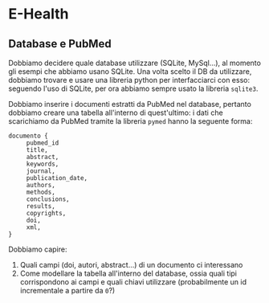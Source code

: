 # E-Health
## Database e PubMed
Dobbiamo decidere quale database utilizzare (SQLite, MySql...), 
al momento gli esempi che abbiamo usano SQLite.
Una volta scelto il DB da utilizzare, dobbiamo trovare e usare una libreria
python per interfacciarci con esso: seguendo l'uso di SQLite, per ora 
abbiamo sempre usato la libreria `sqlite3`. 

Dobbiamo inserire i documenti estratti da PubMed nel database, pertanto
dobbiamo creare una tabella all'interno di quest'ultimo: i dati che
scarichiamo da PubMed tramite la libreria `pymed` hanno la seguente forma: 
```
documento {
     pubmed_id
     title,
     abstract,
     keywords,
     journal,
     publication_date,
     authors,
     methods,
     conclusions,
     results,
     copyrights,
     doi,
     xml,
}
```
Dobbiamo capire:
1. Quali campi (doi, autori, abstract...) di un documento ci interessano 
2. Come modellare la tabella all'interno del database, ossia quali tipi 
corrispondono ai campi e quali chiavi utilizzare (probabilmente un id 
incrementale a partire da `0`?)